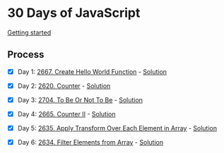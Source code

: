 # 30 Days of JavaScript

[Getting started](https://leetcode.com/studyplan/30-days-of-javascript/)

## Process

- [x] Day 1: [2667. Create Hello World Function](https://leetcode.com/problems/create-hello-world-function/description/?envType=study-plan-v2&envId=30-days-of-javascript) - [Solution](https://github.com/info-chientran/lc-30days-of-javascript/blob/master/day1/index.js)

- [x] Day 2: [2620. Counter](https://leetcode.com/problems/counter/?envType=study-plan-v2&envId=30-days-of-javascript) - [Solution](https://github.com/info-chientran/lc-30days-of-javascript/blob/master/day2/index.js)

- [x] Day 3: [2704. To Be Or Not To Be](https://leetcode.com/problems/to-be-or-not-to-be/?envType=study-plan-v2&envId=30-days-of-javascript) - [Solution](https://github.com/info-chientran/lc-30days-of-javascript/blob/master/day3/index.js)

- [x] Day 4: [2665. Counter II](https://leetcode.com/problems/counter-ii/?envType=study-plan-v2&envId=30-days-of-javascript) - [Solution](https://github.com/info-chientran/lc-30days-of-javascript/blob/master/day4/index.js)

- [x] Day 5: [2635. Apply Transform Over Each Element in Array](https://leetcode.com/problems/apply-transform-over-each-element-in-array/description/?envType=study-plan-v2&envId=30-days-of-javascript) - [Solution](https://github.com/info-chientran/lc-30days-of-javascript/blob/master/day5/index.js)

- [x] Day 6: [2634. Filter Elements from Array](https://leetcode.com/problems/filter-elements-from-array/description/?envType=study-plan-v2&envId=30-days-of-javascript) - [Solution](https://github.com/info-chientran/lc-30days-of-javascript/blob/master/day6/index.js)
